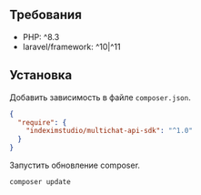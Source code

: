 ## Требования

* PHP: ^8.3
* laravel/framework: ^10|^11

<a id="install"></a>
## Установка

Добавить зависимость в файле `composer.json`.

```json
{
  "require": {
    "indeximstudio/multichat-api-sdk": "^1.0"
  }
}
```

Запустить обновление composer.

```bash
composer update
```